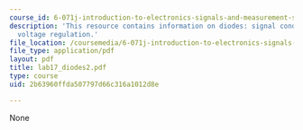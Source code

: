 ```yaml
---
course_id: 6-071j-introduction-to-electronics-signals-and-measurement-spring-2006
description: 'This resource contains information on diodes: signal conditioning, and
  voltage regulation.'
file_location: /coursemedia/6-071j-introduction-to-electronics-signals-and-measurement-spring-2006/2b63960ffda507797d66c316a1012d8e_lab17_diodes2.pdf
file_type: application/pdf
layout: pdf
title: lab17_diodes2.pdf
type: course
uid: 2b63960ffda507797d66c316a1012d8e

---
```

None